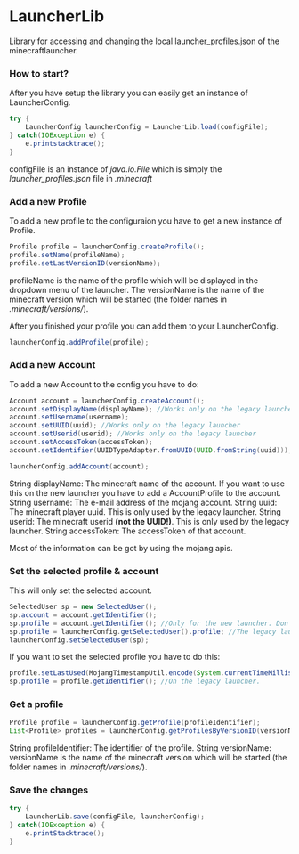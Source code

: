 # LauncherLib
Library for accessing and changing the local launcher_profiles.json of the minecraftlauncher.

### How to start?

After you have setup the library you can easily get an instance of LauncherConfig.
```java
try {
    LauncherConfig launcherConfig = LauncherLib.load(configFile);
} catch(IOException e) {
    e.printstacktrace();
}
```
configFile is an instance of *java.io.File* which is simply the *launcher_profiles.json* file in *.minecraft*

### Add a new Profile
To add a new profile to the configuraion you have to get a new instance of Profile.
```java
Profile profile = launcherConfig.createProfile();
profile.setName(profileName);
profile.setLastVersionID(versionName);
```
profileName is the name of the profile which will be displayed in the dropdown menu of the launcher. The versionName is the name of the minecraft version which will be started (the folder names in *.minecraft/versions/*).


After you finished your profile you can add them to your LauncherConfig.
```java
launcherConfig.addProfile(profile);
```

### Add a new Account
To add a new Account to the config you have to do:
```java
Account account = launcherConfig.createAccount();
account.setDisplayName(displayName); //Works only on the legacy launcher
account.setUsername(username);
account.setUUID(uuid); //Works only on the legacy launcher
account.setUserid(userid); //Works only on the legacy launcher
account.setAccessToken(accessToken);
account.setIdentifier(UUIDTypeAdapter.fromUUID(UUID.fromString(uuid)));

launcherConfig.addAccount(account);
```
String displayName: The minecraft name of the account. If you want to use this on the new launcher you have to add a AccountProfile to the account.
String username: The e-mail address of the mojang account.
String uuid: The minecraft player uuid. This is only used by the legacy launcher.
String userid: The minecraft userid **(not the UUID!)**. This is only used by the legacy launcher.
String accessToken: The accessToken of that account.

Most of the information can be got by using the mojang apis.

### Set the selected profile & account
This will only set the selected account.
```java
SelectedUser sp = new SelectedUser();
sp.account = account.getIdentifier();
sp.profile = account.getIdentifier(); //Only for the new launcher. Don't use this for the legacy launcher!
sp.profile = launcherConfig.getSelectedUser().profile; //The legacy launcher method.
launcherConfig.setSelectedUser(sp);
```

If you want to set the selected profile you have to do this:
```java
profile.setLastUsed(MojangTimestampUtil.encode(System.currentTimeMillis())); //On the new launcher
sp.profile = profile.getIdentifier(); //On the legacy launcher.
```

### Get a profile
```java
Profile profile = launcherConfig.getProfile(profileIdentifier);
List<Profile> profiles = launcherConfig.getProfilesByVersionID(versionName);
```
String profileIdentifier: The identifier of the profile.
String versionName: versionName is the name of the minecraft version which will be started (the folder names in *.minecraft/versions/*).


### Save the changes
```java
try {
    LauncherLib.save(configFile, launcherConfig);
} catch(IOException e) {
    e.printStacktrace();
}
```
